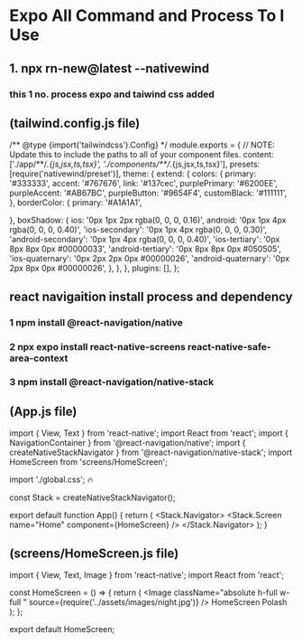 # Expo All Command and Process To I Use

## 1. npx rn-new@latest --nativewind

### this 1 no. process expo and taiwind css added

## (tailwind.config.js file)

/** @type {import('tailwindcss').Config} \*/
module.exports = {
// NOTE: Update this to include the paths to all of your component files.
content: ['./app/**/_.{js,jsx,ts,tsx}', './components/\*\*/_.{js,jsx,ts,tsx}'],
presets: [require('nativewind/preset')],
theme: {
extend: {
colors: {
primary: '#333333',
accent: '#767676',
link: '#137cec',
purplePrimary: '#6200EE',
purpleAccent: '#AB67BC',
purpleButton: '#9654F4',
customBlack: '#111111',
},
borderColor: {
primary: '#A1A1A1',

},
boxShadow: {
ios: '0px 1px 2px rgba(0, 0, 0, 0.16)',
android: '0px 1px 4px rgba(0, 0, 0, 0.40)',
'ios-secondary': '0px 1px 4px rgba(0, 0, 0, 0.30)',
'android-secondary': '0px 1px 4px rgba(0, 0, 0, 0.40)',
'ios-tertiary': '0px 8px 8px 0px #00000033',
'android-tertiary': '0px 8px 8px 0px #050505',
'ios-quaternary': '0px 2px 2px 0px #00000026',
'android-quaternary': '0px 2px 8px 0px #00000026',
},
},
},
plugins: [],
};

## react navigaition install process and dependency

### 1 npm install @react-navigation/native

### 2 npx expo install react-native-screens react-native-safe-area-context

### 3 npm install @react-navigation/native-stack

## (App.js file)

import { View, Text } from 'react-native';
import React from 'react';
import { NavigationContainer } from '@react-navigation/native';
import { createNativeStackNavigator } from '@react-navigation/native-stack';
import HomeScreen from 'screens/HomeScreen';

import './global.css'; 🔥

const Stack = createNativeStackNavigator();

export default function App() {
return (
<NavigationContainer>
<Stack.Navigator>
<Stack.Screen name="Home" component={HomeScreen} />
</Stack.Navigator>
</NavigationContainer>
);
}

## (screens/HomeScreen.js file)

import { View, Text, Image } from 'react-native';
import React from 'react';

const HomeScreen = () => {
return (
<View className="relative flex-1">
<Image className="absolute h-full w-full " source={require('../assets/images/night.jpg')} />
<Text className="h-22 w-32 bg-red-600 font-bold">HomeScreen</Text>
<Text>Polash</Text>
</View>
);
};

export default HomeScreen;
